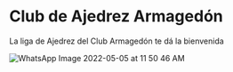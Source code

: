 # Club de Ajedrez Armagedón

La liga de Ajedrez del Club Armagedón te dá la bienvenida

![WhatsApp Image 2022-05-05 at 11 50 46 AM](https://user-images.githubusercontent.com/13229623/166973308-42b3b495-1aec-400a-9a3c-fa3f7e53f24f.jpeg)

